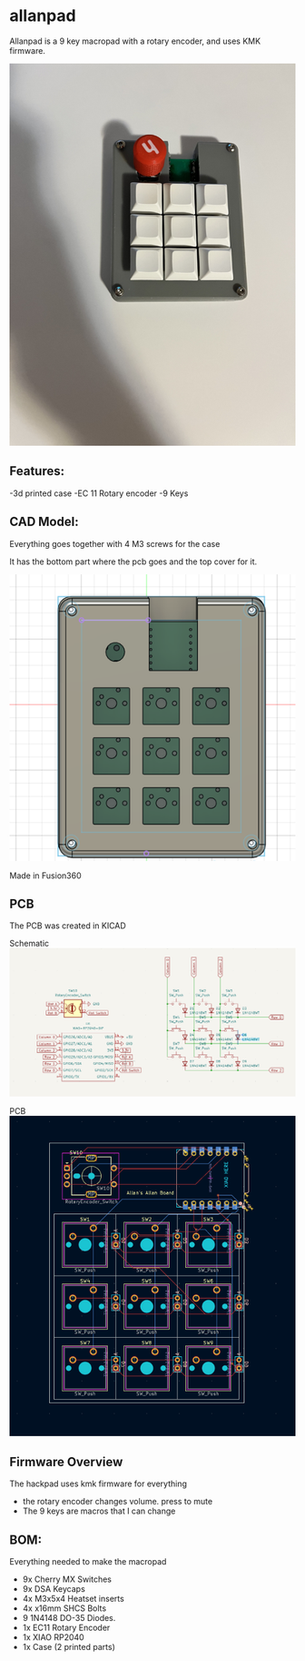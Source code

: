 # allanpad

Allanpad is a 9 key macropad with a rotary encoder, and uses KMK firmware.

![alt text](./images/IMG_3026.jpeg)
## Features:
-3d printed case
-EC 11 Rotary encoder
-9 Keys

## CAD Model:
Everything goes together with 4 M3 screws for the case

It has the bottom part where the pcb goes and the top cover for it.

![alt text](./images/finalcad.png)

Made in Fusion360

## PCB
The PCB was created in KICAD

Schematic
![schematic](./images/schematics.png)

PCB
![PCB complete ](./images/PCB.png)

## Firmware Overview
The hackpad uses kmk firmware for everything

- the rotary encoder changes volume. press to mute
- The 9 keys are macros that I can change

## BOM:
Everything needed to make the macropad

- 9x Cherry MX Switches
- 9x DSA Keycaps
- 4x M3x5x4 Heatset inserts
- 4x x16mm SHCS Bolts
- 9 1N4148 DO-35 Diodes.
- 1x EC11 Rotary Encoder
- 1x XIAO RP2040
- 1x Case (2 printed parts)

